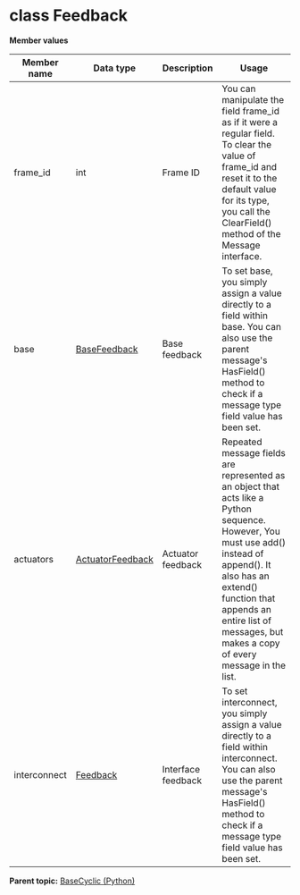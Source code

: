 # class Feedback

 **Member values** 

|Member name|Data type|Description|Usage|
|-----------|---------|-----------|-----|
|frame\_id|int|Frame ID|You can manipulate the field frame\_id as if it were a regular field. To clear the value of frame\_id and reset it to the default value for its type, you call the ClearField\(\) method of the Message interface.|
|base| [BaseFeedback](BaseFeedback.md#)|Base feedback|To set base, you simply assign a value directly to a field within base. You can also use the parent message's HasField\(\) method to check if a message type field value has been set.|
|actuators| [ActuatorFeedback](ActuatorFeedback.md#)|Actuator feedback|Repeated message fields are represented as an object that acts like a Python sequence. However, You must use add\(\) instead of append\(\). It also has an extend\(\) function that appends an entire list of messages, but makes a copy of every message in the list.|
|interconnect| [Feedback](../InterconnectCyclic/Feedback.md#)|Interface feedback|To set interconnect, you simply assign a value directly to a field within interconnect. You can also use the parent message's HasField\(\) method to check if a message type field value has been set.|

**Parent topic:** [BaseCyclic \(Python\)](../../summary_pages/BaseCyclic.md)


